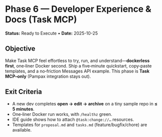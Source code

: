 # Phase 6 — Developer Experience & Docs (Task MCP)

**Status:** Ready to Execute • **Date:** 2025-10-25

## Objective
Make Task MCP feel effortless to try, run, and understand—**dockerless first**, one‑liner Docker second. Ship a five‑minute quickstart, copy‑paste templates, and a no‑friction Messages API example. This phase is **Task MCP–only** (Pampax integration stays out).

## Exit Criteria
- A new dev completes **open → edit → archive** on a tiny sample repo in **≤ 5 minutes**.
- One‑liner Docker run works, with `/healthz` green.
- IDE guide shows how to attach `@task:change://…` resources.
- Templates for `proposal.md` and `tasks.md` (feature/bugfix/chore) are available.
